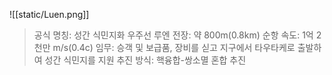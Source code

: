 ![[static/Luen.png]]

> 공식 명칭: 성간 식민지화 우주선 루엔
> 전장: 약 800m(0.8km)
> 순항 속도: 1억 2천만 m/s(0.4c)
> 임무: 승객 및 보급품, 장비를 싣고 지구에서 타우타케로 출발하여 성간 식민지를 지원
> 추진 방식: 핵융합-쌍소멸 혼합 추진